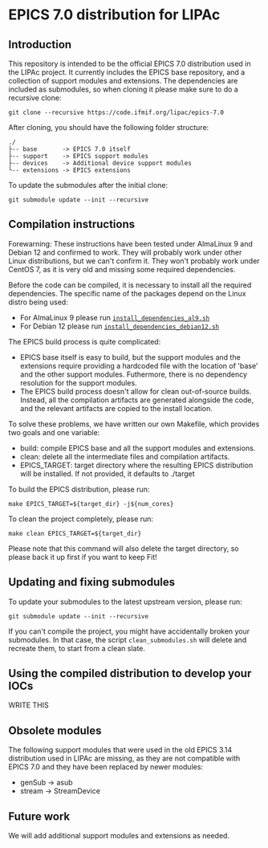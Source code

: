 # EPICS 7.0 distribution for LIPAc

## Introduction

This repository is intended to be the official EPICS 7.0 distribution used in the LIPAc project. It currently includes the EPICS base repository, and a collection of support modules and extensions. The dependencies are included as submodules, so when cloning it please make sure to do a recursive clone:

    git clone --recursive https://code.ifmif.org/lipac/epics-7.0

After cloning, you should have the following folder structure:

    ./
    ├-- base       -> EPICS 7.0 itself
    ├-- support    -> EPICS support modules
    ├-- devices    -> Additional device support modules
    └-- extensions -> EPICS extensions

To update the submodules after the initial clone:

    git submodule update --init --recursive

## Compilation instructions

Forewarning: These instructions have been tested under AlmaLinux 9 and Debian 12 and confirmed to work. They will probably work under other Linux distributions, but we can't confirm it. They won't probably work under CentOS 7, as it is very old and missing some required dependencies.

Before the code can be compiled, it is necessary to install all the required dependencies. The specific name of the packages depend on the Linux distro being used:

- For AlmaLinux 9 please run [`install_dependencies_al9.sh`](install_dependencies_al9.sh)
- For Debian 12 please run [`install_dependencies_debian12.sh`](install_dependencies_debian12.sh)

The EPICS build process is quite complicated:

- EPICS base itself is easy to build, but the support modules and the extensions require providing a hardcoded file with the location of 'base' and the other support modules. Futhermore, there is no dependency resolution for the support modules.
- The EPICS build process doesn't allow for clean out-of-source builds. Instead, all the compilation artifacts are generated alongside the code, and the relevant artifacts are copied to the install location. 

To solve these problems, we have written our own Makefile, which provides two goals and one variable:

- build: compile EPICS base and all the support modules and extensions.
- clean: delete all the intermediate files and compilation artifacts.
- EPICS_TARGET: target directory where the resulting EPICS distribution will be installed. If not provided, it defaults to ./target

To build the EPICS distribution, please run:

    make EPICS_TARGET=${target_dir} -j${num_cores}

To clean the project completely, please run:

    make clean EPICS_TARGET=${target_dir}

Please note that this command will also delete the target directory, so please back it up first if you want to keep Fit!

## Updating and fixing submodules

To update your submodules to the latest upstream version, please run:

    git submodule update --init --recursive

If you can't compile the project, you might have accidentally broken your submodules. In that case, the script `clean_submodules.sh` will delete and recreate them, to start from a clean slate.

## Using the compiled distribution to develop your IOCs

WRITE THIS

## Obsolete modules

The following support modules that were used in the old EPICS 3.14 distribution used in LIPAc are missing, as they are not compatible with EPICS 7.0 and they have been replaced by newer modules:

- genSub -> asub
- stream -> StreamDevice

## Future work

We will add additional support modules and extensions as needed. 
